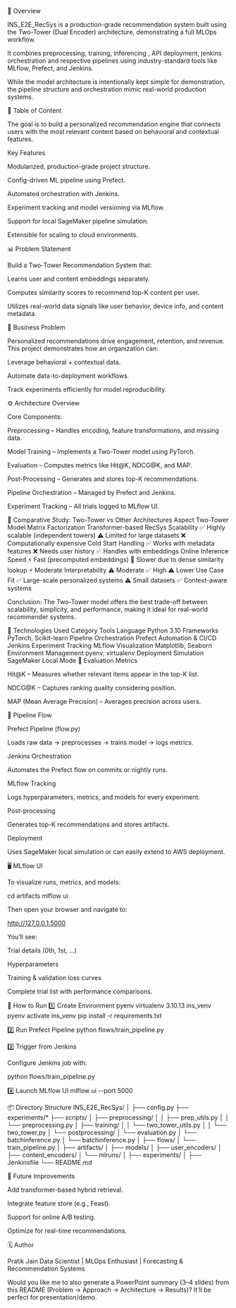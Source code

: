 🚀 Overview

INS_E2E_RecSys is a production-grade recommendation system built using the Two-Tower (Dual Encoder) architecture, demonstrating a full MLOps workflow.

It combines preprocessing, training, inferencing , API deployment, jenkins orchestration and respective pipelines using industry-standard tools like MLflow, Prefect, and Jenkins.

While the model architecture is intentionally kept simple for demonstration, the pipeline structure and orchestration mimic real-world production systems.

🎯 Table of Content





The goal is to build a personalized recommendation engine that connects users with the most relevant content based on behavioral and contextual features.

Key Features

Modularized, production-grade project structure.

Config-driven ML pipeline using Prefect.

Automated orchestration with Jenkins.

Experiment tracking and model versioning via MLflow.

Support for local SageMaker pipeline simulation.

Extensible for scaling to cloud environments.

📊 Problem Statement

Build a Two-Tower Recommendation System that:

Learns user and content embeddings separately.

Computes similarity scores to recommend top-K content per user.

Utilizes real-world data signals like user behavior, device info, and content metadata.

💼 Business Problem

Personalized recommendations drive engagement, retention, and revenue.
This project demonstrates how an organization can:

Leverage behavioral + contextual data.

Automate data-to-deployment workflows.

Track experiments efficiently for model reproducibility.

⚙️ Architecture Overview

Core Components:

Preprocessing – Handles encoding, feature transformations, and missing data.

Model Training – Implements a Two-Tower model using PyTorch.

Evaluation – Computes metrics like Hit@K, NDCG@K, and MAP.

Post-Processing – Generates and stores top-K recommendations.

Pipeline Orchestration – Managed by Prefect and Jenkins.

Experiment Tracking – All trials logged to MLflow UI.

🧩 Comparative Study: Two-Tower vs Other Architectures
Aspect	Two-Tower Model	Matrix Factorization	Transformer-based RecSys
Scalability	✅ Highly scalable (independent towers)	⚠️ Limited for large datasets	❌ Computationally expensive
Cold Start Handling	✅ Works with metadata features	❌ Needs user history	✅ Handles with embeddings
Online Inference Speed	⚡ Fast (precomputed embeddings)	🐢 Slower due to dense similarity lookup	⚡ Moderate
Interpretability	⚠️ Moderate	✅ High	⚠️ Lower
Use Case Fit	✅ Large-scale personalized systems	⚠️ Small datasets	✅ Context-aware systems

Conclusion:
The Two-Tower model offers the best trade-off between scalability, simplicity, and performance, making it ideal for real-world recommender systems.

🔧 Technologies Used
Category	Tools
Language	Python 3.10
Frameworks	PyTorch, Scikit-learn
Pipeline Orchestration	Prefect
Automation & CI/CD	Jenkins
Experiment Tracking	MLflow
Visualization	Matplotlib, Seaborn
Environment Management	pyenv, virtualenv
Deployment Simulation	SageMaker Local Mode
🧮 Evaluation Metrics

Hit@K – Measures whether relevant items appear in the top-K list.

NDCG@K – Captures ranking quality considering position.

MAP (Mean Average Precision) – Averages precision across users.

🧠 Pipeline Flow

Prefect Pipeline (flow.py)

Loads raw data → preprocesses → trains model → logs metrics.

Jenkins Orchestration

Automates the Prefect flow on commits or nightly runs.

MLflow Tracking

Logs hyperparameters, metrics, and models for every experiment.

Post-processing

Generates top-K recommendations and stores artifacts.

Deployment

Uses SageMaker local simulation or can easily extend to AWS deployment.

🖥️ MLflow UI

To visualize runs, metrics, and models:

cd artifacts
mlflow ui


Then open your browser and navigate to:

http://127.0.0.1:5000

You’ll see:

Trial details (0th, 1st, …)

Hyperparameters

Training & validation loss curves

Complete trial list with performance comparisons.

🧰 How to Run
1️⃣ Create Environment
pyenv virtualenv 3.10.13 ins_venv
pyenv activate ins_venv
pip install -r requirements.txt

2️⃣ Run Prefect Pipeline
python flows/train_pipeline.py

3️⃣ Trigger from Jenkins

Configure Jenkins job with:

python flows/train_pipeline.py

4️⃣ Launch MLflow UI
mlflow ui --port 5000

📦 Directory Structure
INS_E2E_RecSys/
│
├── config.py
├── experiments/*
├── scripts/
│   ├── preprocessing/
│   │   ├── prep_utils.py
│   │   └── preprocessing.py
│   ├── training/
│   │   └── two_tower_utils.py
│   │   └── two_tower.py
│   └── postprocessing/
│       └── evaluation.py
│       └── batchinference.py
│       └── batchinference.py
│
├── flows/
│   └── train_pipeline.py
│
├── artifacts/
│   ├── models/
│   ├── user_encoders/
│   ├── content_encoders/
│   └── mlruns/
│
├── experiments/
│
├── Jenkinsfile
└── README.md

🧩 Future Improvements

Add transformer-based hybrid retrieval.

Integrate feature store (e.g., Feast).

Support for online A/B testing.

Optimize for real-time recommendations.

🗓️ Author

Pratik Jain
Data Scientist | MLOps Enthusiast | Forecasting & Recommendation Systems

Would you like me to also generate a PowerPoint summary (3–4 slides) from this README (Problem → Approach → Architecture → Results)? It’ll be perfect for presentation/demo.
